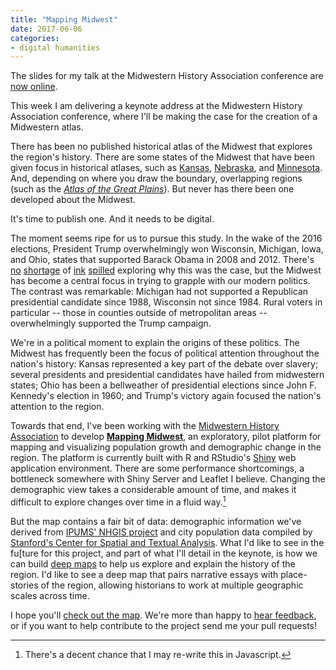 ```yaml
---
title: "Mapping Midwest"
date: 2017-06-06
categories: 
- digital humanities 
---
```


<aside class="posted">
The slides for my talk at the Midwestern History Association conference are <a href="http://jasonheppler.org/presentations/keynote_mha/">now online</a>.
</aside>

This week I am delivering a keynote address at the Midwestern History Association conference, where I'll be making the case for the creation of a Midwestern atlas.

There has been no published historical atlas of the Midwest that explores the region's history. There are some states of the Midwest that have been given focus in historical atlases, such as [Kansas](https://www.amazon.com/Historical-Atlas-Kansas-Homer-Socolofsky/dp/0806124857), [Nebraska](https://www.amazon.com/Atlas-Nebraska-J-Clark-Archer/dp/080324939X/ref=sr_1_1?s=books&ie=UTF8&qid=1496800454&sr=1-1&keywords=historical+atlas+nebraska), and [Minnesota](https://www.amazon.com/Minnesota-Map-Historical-David-Lanegran/dp/0873515935/ref=sr_1_4?s=books&ie=UTF8&qid=1496800473&sr=1-4&keywords=historical+atlas+midwest). And, depending on where you draw the boundary, overlapping regions (such as the *[Atlas of the Great Plains](http://www.unl.edu/plains/publications/atlas.shtml)*). But never has there been one developed about the Midwest.

It's time to publish one. And it needs to be digital.

The moment seems ripe for us to pursue this study. In the wake of the 2016 elections, President Trump overwhelmingly won Wisconsin, Michigan, Iowa, and Ohio, states that supported Barack Obama in 2008 and 2012. There's [no](https://fivethirtyeight.com/features/the-rust-belt-elevated-trump-but-its-electoral-power-is-dwindling/) [shortage](https://fivethirtyeight.com/features/its-not-all-about-clinton-the-midwest-was-getting-redder-before-2016/) of [ink](https://www.nytimes.com/2017/01/05/opinion/why-rural-america-voted-for-trump.html?mcubz=2&_r=0) [spilled](https://www.nytimes.com/interactive/2016/11/08/us/elections/how-trump-pushed-the-election-map-to-the-right.html?mcubz=2) exploring why this was the case, but the Midwest has become a central focus in trying to grapple with our modern politics. The contrast was remarkable: Michigan had not supported a Republican presidential candidate since 1988, Wisconsin not since 1984. Rural voters in particular -- those in counties outside of metropolitan areas -- overwhelmingly supported the Trump campaign.

We're in a political moment to explain the origins of these politics. The Midwest has frequently been the focus of political attention throughout the nation's history: Kansas represented a key part of the debate over slavery; several presidents and presidential candidates have hailed from midwestern states; Ohio has been a bellweather of presidential elections since John F. Kennedy's election in 1960; and Trump's victory again focused the nation's attention to the region. 

Towards that end, I've been working with the [Midwestern History Association](http://www.midwesternhistory.com/) to develop **[Mapping Midwest](http://165.227.4.129:3838/midwest/)**, an exploratory, pilot platform for mapping and visualizing population growth and demographic change in the region. The platform is currently built with R and RStudio's [Shiny](https://shiny.rstudio.com/) web application environment. There are some performance shortcomings, a bottleneck somewhere with Shiny Server and Leaflet I believe. Changing the demographic view takes a considerable amount of time, and makes it difficult to explore changes over time in a fluid way.[^1] 

But the map contains a fair bit of data: demographic information we've derived from [IPUMS' NHGIS project](https://www.nhgis.org/) and city population data compiled by [Stanford's Center for Spatial and Textual Analysis](https://github.com/cestastanford/historical-us-city-populations). What I'd like to see in the fu[ture for this project, and part of what I'll detail in the keynote, is how we can build [deep maps](https://en.wikipedia.org/wiki/Deep_map) to help us explore and explain the history of the region. I'd like to see a deep map that pairs narrative essays with place-stories of the region, allowing historians to work at multiple geographic scales across time. 

I hope you'll [check out the map](http://165.227.4.129:3838/midwest/). We're more than happy to [hear feedback](https://github.com/hepplerj/midwest-map-population), or if you want to help contribute to the project send me your pull requests! 

[^1]: There's a decent chance that I may re-write this in Javascript. 
